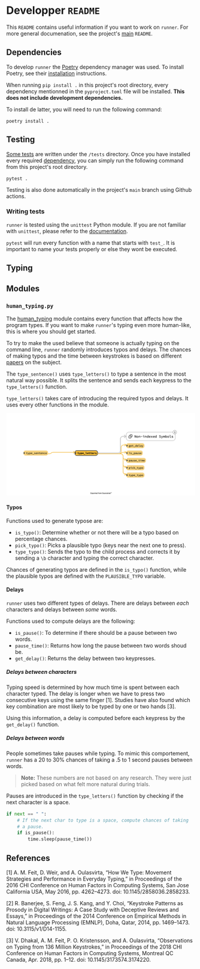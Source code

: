 # Developper `README`

This `README` contains useful information if you want to work
on `runner`. For more general documenation, see the project's
[main](../README.md) `README`.

## Dependencies

To develop `runner` the [Poetry](https://python-poetry.org) dependency
manager was used. To install Poetry, see their
[installation](https://python-poetry.org/docs/#installation) instructions.

When running `pip install .` in this project's root
directory, every dependency mentionned in the `pyproject.toml` file
will be installed. **This does not include development dependencies.**

To install de latter, you will need to run the following command:

```shell
poetry install .
```

## Testing

[Some tests](./tests) are written under the `/tests` directory.
Once you have installed every required [dependency](#dependencies),
you can simply run the following command from this project's root
directory.

```shell
pytest .
```

Testing is also done automatically in the project's `main` branch
using Github actions.

### Writing tests

`runner` is tested using the `unittest` Python module. If you
are not familiar with `unittest`, please refer to the
[documentation](https://docs.python.org/3/library/unittest.html).

`pytest` will run every function with a name that starts with
`test_`. It is important to name your tests properly or else
they wont be executed.

## Typing

## Modules

### `human_typing.py`

The [human_typing](human_typing.py) module contains every function
that affects how the program types. If you want to make `runner`'s
typing even more human-like, this is where you should get started.

To try to make the used believe that someone is actually typing
on the command line, `runner` randomly introduces typos and delays.
The chances of making typos and the time between keystrokes is
based on different [papers](#references) on the subject.

The `type_sentence()` uses `type_letters()` to type a sentence in 
the most natural way possible. It splits the sentence and sends 
each keypress to the `type_letters()` function.

`type_letters()` takes care of introducing the required typos and
delays. It uses every other functions in the module.

![Functions sequence diagram](../samples/img/sequence-diagram.png)

#### Typos

Functions used to generate typose are:

* `is_typo()`: Determine whether or not there will be a typo based
  on percentage chances.
* `pick_typo()`: Picks a plausible typo (keys near the next one to
  press).
* `type_typo()`: Sends the typo to the child process and corrects it
  by sending a `\b` character and typing the correct character.

Chances of generating typos are defined in the `is_typo()` function,
while the plausible typos are defined with the `PLAUSIBLE_TYPO`
variable.

#### Delays

`runner` uses two different types of delays. There are delays
between *each* characters and delays between *some* words.

Functions used to compute delays are the following:

* `is_pause()`: To determine if there should be a pause between
  two words.
* `pause_time()`: Returns how long the pause between two words
  shoud be.
* `get_delay()`: Returns the delay between two keypresses.

##### Delays between characters

Typing speed is determined by how much time is spent between
each character typed. The delay is longer when we have to press
two consecutive keys using the same finger [1]. Studies have also
found which key combination are most likely to be typed by one or
two hands [3].

Using this information, a delay is computed before each keypress
by the `get_delay()` function.

##### Delays between words

People sometimes take pauses while typing. To mimic this comportement,
`runner` has a 20 to 30% chances of taking a .5 to 1 second pauses
between words.

> **Note:** These numbers are not based on any research. They were
> just picked based on what felt more natural during trials.

Pauses are introduced in the `type_letters()` function by checking
if the next character is a space.

```python
if next == " ":
    # If the next char to type is a space, compute chances of taking
    # a pause.
    if is_pause():
        time.sleep(pause_time())
```

## References

[1] A. M. Feit, D. Weir, and A. Oulasvirta, “How We Type: Movement Strategies and Performance in Everyday Typing,” in Proceedings of the 2016 CHI Conference on Human Factors in Computing Systems, San Jose California USA, May 2016, pp. 4262–4273. doi: 10.1145/2858036.2858233.

[2] R. Banerjee, S. Feng, J. S. Kang, and Y. Choi, “Keystroke Patterns as Prosody in Digital Writings: A Case Study with Deceptive Reviews and Essays,” in Proceedings of the 2014 Conference on Empirical Methods in Natural Language Processing (EMNLP), Doha, Qatar, 2014, pp. 1469–1473. doi: 10.3115/v1/D14-1155.

[3] V. Dhakal, A. M. Feit, P. O. Kristensson, and A. Oulasvirta, “Observations on Typing from 136 Million Keystrokes,” in Proceedings of the 2018 CHI Conference on Human Factors in Computing Systems, Montreal QC Canada, Apr. 2018, pp. 1–12. doi: 10.1145/3173574.3174220.
